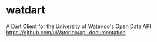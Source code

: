 # watdart
A Dart Client for the University of Waterloo's Open Data API https://github.com/uWaterloo/api-documentation
